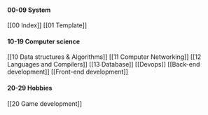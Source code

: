 #### 00-09 System
[[00 Index]]
[[01 Template]]
#### 10-19 Computer science
[[10 Data structures & Algorithms]] 
[[11 Computer Networking]]
[[12 Languages and Compilers]]
[[13 Database]]
[[Devops]]
[[Back-end development]]
[[Front-end development]]
#### 20-29 Hobbies
[[20 Game development]]